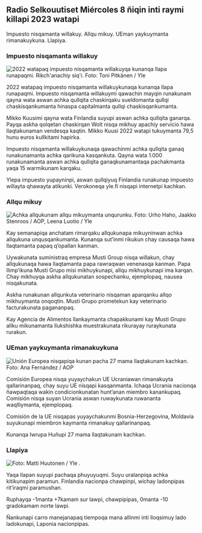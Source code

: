 ## Radio Selkouutiset Miércoles 8 ñiqin inti raymi killapi 2023 watapi

Impuesto nisqamanta willakuy. Allqu mikuy. UEman yaykuymanta rimanakuykuna. Llapiya.

### Impuesto nisqamanta willakuy

![2022 watapaq impuesto nisqamanta willakuyqa kunanqa llapa runapaqmi. Rikch'anachiy siq'i. Foto: Toni Pitkänen / Yle](https://qu.q_auto:eco/f_auto/fl_perdida/v1692260664/39-115812464ddd8da1ad5a)

2022 watapaq impuesto nisqamanta willakuykunaqa kunanqa llapa runapaqmi. Impuesto nisqamanta willakuymi qawachin mayqin runakunam qayna wata aswan achka qullqita chaskirqaku sueldomanta qullqi chaskisqankumanta hinaspa capitalmanta qullqi chaskisqankumanta.

Mikko Kuusimi qayna wata Finlandia suyupi aswan achka qullqita ganarqa. Payqa askha qolqetan chaskirqan Wolt nisqa mikhuy apachiy servicio hawa llaqtakunaman vendesqa kaqtin. Mikko Kuusi 2022 watapi tukuymanta 79,5 hunu euros kullkitami hapirka.

Impuesto nisqamanta willakuykunaqa qawachinmi achka qullqita ganaq runakunamanta achka qarikuna kasqankuta. Qayna wata 1.000 runakunamanta aswan achka qullqita ganaqkunamantaqa pachakmanta yaqa 15 warmikunam karqaku.

Ylepa impuesto yupayninpi, aswan qullqiyuq Finlandia runakunap impuesto willayta qhawayta atikunki. Verokoneqa yle.fi nisqapi internetpi kachkan.

### Allqu mikuy

![Achka allqukunam allqu mikuymanta unqurunku. Foto: Urho Haho, Jaakko Stenroos / AOP, Leena Luotio / Yle](https://qu.willakuykunapi.h_675,w_1200/dpr_1.0/q_auto:eco/f_auto/fl_perdida/v1699386970/39-11965956548f484ed3bb)

Kay semanapiqa anchatam rimarqaku allqukunapa mikuyninwan achka allqukuna unqusqankumanta. Kunanqa sut’inmi rikukun chay causaqa hawa llaqtamanta papaq q’opallan kanman.

Uywakunata suministraq empresa Musti Group nisqa willakun, chay allqukunaqa hawa llaqtamanta papa rawraqwan venenasqa kanman. Papa llimp’ikuna Musti Grupo misi mikhuykunapi, allqu mikhuykunapi ima karqan. Chay mikhuyqa askha allqukunatan sospechanku, ejemplopaq, nausea nisqakunata.

Askha runakunan allqunkuta veterinario nisqaman aparqanku allqo mikhuymanta onqoqtin. Musti Grupo prometekun kay veterinario facturakunata pagananpaq.

Kay Agencia de Alimentos llankaymanta chapakkunami kay Musti Grupo allku mikunamanta llukshishka muestrakunata rikurayay ruraykunata rurakun.

### UEman yaykuymanta rimanakuykuna

![Unión Europea nisqapiqa kunan pacha 27 mama llaqtakunam kachkan. Foto: Ana Fernández / AOP](https://qu.willakuykunapi.q_auto:eco/f_auto/fl_perdida/v1632407032/39-857648614c8a7c923f2)

Comisión Europea nisqa yuyaychakun UE Ucraniawan rimanakuyta qallarinanpaq, chay suyu UE nisqapi kasqanmanta. Ichaqa Ucrania nacionqa ñawpaqtaqa wakin condicionkunatan hunt’anan miembro kanankupaq. Comisión nisqa suyan Ucrania aswan ruwaykunata ruwananta waqlliymanta, ejemplopaq.

Comisión de la UE nisqapas yuyaychakunmi Bosnia-Herzegovina, Moldavia suyukunapi miembron kaymanta rimanakuy qallarinanpaq.

Kunanqa Iwrupa Huñupi 27 mama llaqtakunam kachkan.

### Llapiya

![ Foto: Matti Huutonen / Yle](https://qu.imagens.cdn.yle.fi/imagen/cargar/c_cultivo,h_1080,w_1919,x_0,y_0/ar_1.77777777777777777,c_llenado,g_caras,h_675,w_1200/dpr_1.0/q_auto:eco/f_auto/fl_perdida/v1699449326/39-1197700654b89b86284a) .

Yaqa llapan suyupi pachaqa phuyuyuqmi. Suyu uralanpiqa achka kitikunapim paramun. Finlandia nacionpa chawpinpi, wichay ladonpipas rit’iraqmi paramushan.

Ruphayqa -1manta +7kamam sur lawpi, chawpipipas, 0manta -10 gradokamam norte lawpi.

Ñankunapi carro manejanapaq tiempoqa mana allinmi inti lloqsimuy lado ladokunapi, Laponia nacionpipas.